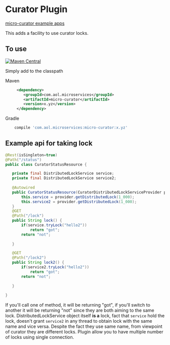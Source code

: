 # Curator Plugin

[micro-curator example apps](https://github.com/aol/micro-server/tree/master/micro-curator/src/test/java/app)

This adds a facility to use curator locks.

## To use

[![Maven Central](https://maven-badges.herokuapp.com/maven-central/com.aol.microservices/micro-curator/badge.svg)](https://maven-badges.herokuapp.com/maven-central/com.aol.microservices/micro-curator)

Simply add to the classpath

Maven 
```xml
     <dependency>
        <groupId>com.aol.microservices</groupId>  
        <artifactId>micro-curator</artifactId>
        <version>x.yz</version>
     </dependency>
```   
Gradle
```groovy
    compile 'com.aol.microservices:micro-curator:x.yz'
```
## Example api for taking lock

 ```java
@Rest(isSingleton=true)
@Path("/status")
public class CuratorStatusResource {

	private final DistributedLockService service;
	private final DistributedLockService service2;
	
	@Autowired
	public CuratorStatusResource(CuratorDistributedLockServiceProvider provider) {
		this.service = provider.getDistributedLock(1_000);
		this.service2 = provider.getDistributedLock(1_000);
	}
	@GET
	@Path("/lock")
	public String lock() {
		if(service.tryLock("hello2"))
			return "got";
		return "not";
		
	}

	@GET
	@Path("/lock2")
	public String lock2() {
		if(service2.tryLock("hello2"))
			return "got";
		return "not";
		
	}
	
}
 ```

If you'll call one of method, it will be returning "got", if you'll switch to another it will be returning "not" since they are both aiming to the same lock. DistributedLockService object itself **is a** lock, fact that `service` hold the lock, doesn't grant `service2` in any thread to obtain lock with the same name and vice versa. Despite the fact they use same name, from viewpoint of curator they are different locks.
Plugin allow you to have multiple number of locks using single connection.
